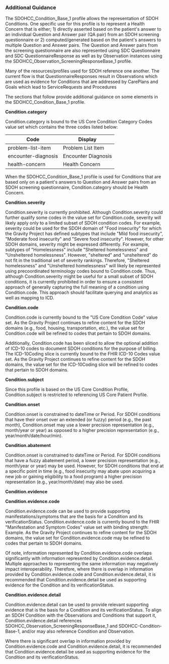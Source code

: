 ### Additional Guidance

The SDOHCC\_Condition\_Base\_1 profile allows the representation of SDOH Conditions. One specific use for this profile is to represent a Health Concern that is either; 1) directly asserted based on the patient&#39;s answer to an individual Question and Answer pair (QA pair) from an SDOH screening questionnaire or 2) computed/generated based on the patient&#39;s answers to multiple Question and Answer pairs. The Question and Answer pairs from the screening questionnaire are also represented using SDC Questionnaire and SDC QuestionnaireResponse as well as by Observation instances using the SDOHCC\_Observation\_ScreeningResponseBase\_1 profile.

Many of the resources/profiles used for SDOH reference one another. The current flow is that QuestionnaireResponses result in Observations which are used as evidence for Conditions that are addressed by CarePlans and Goals which lead to ServiceRequests and Procedures

The sections that follow provide additional guidance on some elements in the SDOHCC\_Condition\_Base\_1 profile.

**Condition.category**

Condition.category is bound to the US Core Condition Category Codes value set which contains the three codes listed below:

| Code | Display |
| --- | --- |
| problem-list-item | Problem List Item |
| encounter-diagnosis | Encounter Diagnosis |
| health-concern | Health Concern |

When the SDOHCC\_Condition\_Base\_1 profile is used for Conditions that are based only on a patient&#39;s answers to Question and Answer pairs from an SDOH screening questionnaire, Condition.category should be Health Concern.

**Condition.severity**

Condition.severity is currently prohibited. Although Condition.severity could further qualify some codes in the value set for Condition.code, severity will likely apply only to a limited subset of SDOH condition codes. For example, severity could be used for the SDOH domain of &quot;Food insecurity&quot; for which the Gravity Project has defined subtypes that include &quot;Mild food insecurity&quot;, &quot;Moderate food insecurity&quot; and &quot;Severe food insecurity&quot;. However, for other SDOH domains, severity might be expressed differently. For example, subtypes of &quot;Homelessness&quot; include &quot;Sheltered homelessness&quot; and &quot;Unsheltered homelessness&quot;. However, &quot;sheltered&quot; and &quot;unsheltered&quot; do not fit in the traditional set of severity rankings. Therefore, &quot;Sheltered homelessness&quot; and &quot;Unsheltered homelessness&quot; will likely be represented using precoordinated terminology codes bound to Condition.code. Thus, although Condition.severity might be useful for a small subset of SDOH conditions, it is currently prohibited in order to ensure a consistent approach of generally capturing the full meaning of a condition using Condition.code. This approach should facilitate querying and analytics as well as mapping to ICD.

**Condition.code**

Condition.code is currently bound to the &quot;US Core Condition Code&quot; value set. As the Gravity Project continues to refine content for the SDOH domains (e.g., food, housing, transportation, etc.), the value set for Condition.code will be refined to codes that pertain to SDOH domains.

Additionally, Condition.code has been sliced to allow the optional addition of ICD-10 codes to document SDOH conditions for the purpose of billing. The ICD-10Coding slice is currently bound to the FHIR ICD-10 Codes value set. As the Gravity Project continues to refine content for the SDOH domains, the value set for the ICD-10Coding slice will be refined to codes that pertain to SDOH domains.

**Condition.subject**

Since this profile is based on the US Core Condition Profile, Condition.subject is restricted to referencing US Core Patient Profile.

**Condition.onset**

Condition.onset is constrained to dateTime or Period. For SDOH conditions that have their onset over an extended (or fuzzy) period (e.g., the past month), Condition.onset may use a lower precision representation (e.g., month/year or year) as opposed to a higher precision representation (e.g., year/month/date/hour/min).

**Condition.abatement**

Condition.onset is constrained to dateTime or Period. For SDOH conditions that have a fuzzy abatement period, a lower precision representation (e.g., month/year or year) may be used. However, for SDOH conditions that end at a specific point in time (e.g., food insecurity may abate upon acquiring a new job or gaining eligibility to a food program) a higher precision representation (e.g., year/month/date) may also be used.

**Condition.evidence**

**Condition.evidence.code**

Condition.evidence.code can be used to provide supporting manifestations/symptoms that are the basis for a Condition and its verificationStatus. Condition.evidence.code is currently bound to the FHIR &quot;Manifestation and Symptom Codes&quot; value set with binding strength: Example. As the Gravity Project continues to refine content for the SDOH domains, the value set for Condition.evidence.code may be refined to codes that pertain to SDOH domains.

Of note, information represented by Condition.evidence.code overlaps significantly with information represented by Condition.evidence.detail. Multiple approaches to representing the same information may negatively impact interoperability. Therefore, where there is overlap in information provided by Condition.evidence.code and Condition.evidence.detail, it is recommended that Condition.evidence.detail be used as supporting evidence for the Condition and its verificationStatus.

**Condition.evidence.detail**

Condition.evidence.detail can be used to provide relevant supporting evidence that is the basis for a Condition and its verificationStatus. To align an SDOH Condition with the Observations and Conditions that support it, Condition.evidence.detail references SDOHCC\_Observation\_ScreeningResponseBase\_1 and SDOHCC-Condition-Base-1, and/or may also reference Condition and Observation.

Where there is significant overlap in information provided by Condition.evidence.code and Condition.evidence.detail, it is recommended that Condition.evidence.detail be used as supporting evidence for the Condition and its verificationStatus.